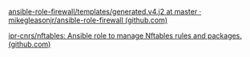 [ansible-role-firewall/templates/generated.v4.j2 at master · mikegleasonjr/ansible-role-firewall (github.com)](https://github.com/mikegleasonjr/ansible-role-firewall/blob/master/templates/generated.v4.j2)

[ipr-cnrs/nftables: Ansible role to manage Nftables rules and packages. (github.com)](https://github.com/ipr-cnrs/nftables?tab=readme-ov-file)